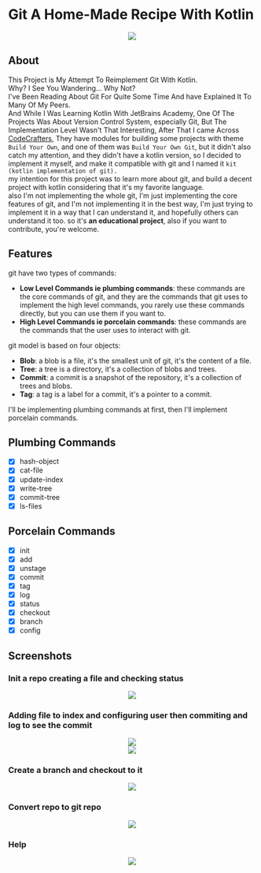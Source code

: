 # Git A Home-Made Recipe With Kotlin
<div align="center">
    <img src="images/logo.png">
</div>

## About

This Project is My Attempt To Reimplement Git With Kotlin.
<br> Why? I See You Wandering... Why Not?\
I've Been Reading About Git For Quite Some Time And have Explained It To Many Of My Peers.\
And While I Was Learning Kotlin With JetBrains Academy, One Of The Projects Was About Version Control System, especially
Git, But The Implementation Level Wasn't That Interesting, After That I came Across [CodeCrafters](https://codecrafters.io/),
They have modules for building some projects with theme `Build Your Own`, and one of them was `Build Your Own Git`,
but it didn't also catch my attention, and they didn't have a kotlin version, so I decided to implement it myself, and make it compatible with git and I named it `kit (kotlin implementation of git).`\
my intention for this project was to learn more about git, and build a decent project with kotlin considering that it's my favorite language.\
also I'm not implementing the whole git, I'm just implementing the core features of git, and I'm not implementing it in the best way, I'm just trying to implement it in a way that I can understand it, and hopefully others can understand it too.
so it's **an educational project**, also if you want to contribute, you're welcome.

## Features

git have two types of commands:
- **Low Level Commands ie plumbing commands**: these commands are the core commands of git, and they are the commands that git uses to implement the high level commands, you rarely use these commands directly, but you can use them if you want to.
- **High Level Commands ie porcelain commands**: these commands are the commands that the user uses to interact with git.

git model is based on four objects:
- **Blob**: a blob is a file, it's the smallest unit of git, it's the content of a file.
- **Tree**: a tree is a directory, it's a collection of blobs and trees.
- **Commit**: a commit is a snapshot of the repository, it's a collection of trees and blobs.
- **Tag**: a tag is a label for a commit, it's a pointer to a commit.

I'll be implementing plumbing commands at first, then I'll implement porcelain commands.


## Plumbing Commands
- [x] hash-object
- [x] cat-file
- [x] update-index
- [x] write-tree
- [x] commit-tree
- [x] ls-files

## Porcelain Commands
- [x] init
- [x] add
- [x] unstage
- [x] commit
- [x] tag
- [x] log
- [x] status
- [x] checkout
- [x] branch
- [x] config
## Screenshots

### Init a repo creating a file and checking status

<div align="center">
    <img src="images/kit-init.png">
</div>

### Adding file to index and configuring user then commiting and log to see the commit

<div align="center">
    <img src="images/kit-add-status.png">
</div>

<div align="center">
    <img src="images/kit-config-commit.png">
</div>

### Create a branch and checkout to it

<div align="center">
    <img src="images/kit-branch-checkout.png">
</div>

### Convert repo to git repo

<div align="center">
    <img src="images/kit-convert-to-git.png">
</div>

### Help

<div align="center">
    <img src="images/kit-help.png">
</div>